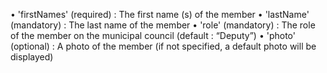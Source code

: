 
• 'firstNames' (required) : The first name (s) of the member• 'lastName' (mandatory) : The last name of the member• 'role' (mandatory) : The role of the member on the municipal council (default : “Deputy”)• 'photo' (optional) : A photo of the member (if not specified, a default photo will be displayed)